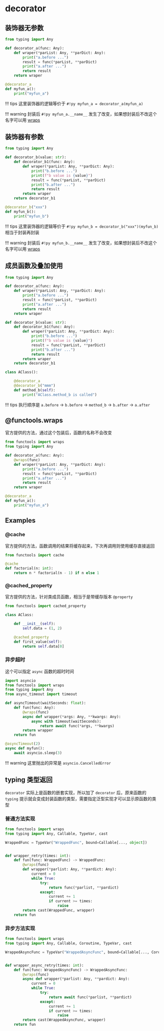 # decorator


## 装饰器无参数

``` py
from typing import Any

def decorator_a(func: Any):
    def wraper(*parList: Any, **parDict: Any):
        print("a.before ...")
        result = func(*parList, **parDict)
        print("a.after ...")
        return result
    return wraper

@decorator_a
def myfun_a():
    print("myfun_a")
```

!!! tips
    这里装饰器的逻辑等价于 `#!py myfun_a = decorator_a(myfun_a)`

!!! warning
    封装后 `#!py myfun_a.__name__` 发生了改变，如果想封装后不改这个名字可以用 [wraps](#functoolswraps)



## 装饰器有参数

``` py hl_lines="3 12 14"
from typing import Any

def decorator_b(value: str):
    def decorator_b1(func: Any):
        def wraper(*parList: Any, **parDict: Any):
            print("b.before ...")
            print(f"b value is {value}")
            result = func(*parList, **parDict)
            print("b.after ...")
            return result
        return wraper
    return decorator_b1

@decorator_b("xxx")
def myfun_b():
    print("myfun_b")
```

!!! tips
    这里装饰器的逻辑等价于 `#!py myfun_b = decorator_b("xxx")(myfun_b)` 相当于封装再封装

!!! warning
    封装后 `#!py myfun_b.__name__` 发生了改变，如果想封装后不改这个名字可以用 [wraps](#functoolswraps)


## 成员函数及叠加使用

``` py hl_lines="24-25"
from typing import Any

def decorator_a(func: Any):
    def wraper(*parList: Any, **parDict: Any):
        print("a.before ...")
        result = func(*parList, **parDict)
        print("a.after ...")
        return result
    return wraper

def decorator_b(value: str):
    def decorator_b1(func: Any):
        def wraper(*parList: Any, **parDict: Any):
            print("b.before ...")
            print(f"b value is {value}")
            result = func(*parList, **parDict)
            print("b.after ...")
            return result
        return wraper
    return decorator_b1

class AClass():

    @decorator_a
    @decorator_b("mmm")
    def method_b(self):
        print("AClass.method_b is called")
```

!!! tips
    执行顺序是 `a.before` -> `b.before` -> `method_b` -> `b.after` -> `a.after`



## @functools.wraps

官方提供的方法，通过这个包装后，函数的名称不会改变

``` py hl_lines="1 5"
from functools import wraps
from typing import Any

def decorator_a(func: Any):
    @wraps(func)
    def wraper(*parList: Any, **parDict: Any):
        print("a.before ...")
        result = func(*parList, **parDict)
        print("a.after ...")
        return result
    return wraper

@decorator_a
def myfun_a():
    print("myfun_a")
```



## Examples



### @cache

官方提供的方法，函数调用的结果将缓存起来，下次再调用则使用缓存直接返回

``` py hl_lines="1 3"
from functools import cache

@cache
def factorial(n: int):
    return n * factorial(n - 1) if n else 1
```


### @cached_property

官方提供的方法，针对类成员函数，相当于是带缓存版本 `@property`

``` py hl_lines="1 8"
from functools import cached_property

class AClass:

    def __init__(self):
        self.data = (1, 2)

    @cached_property
    def first_value(self):
        return self.data[0]
```


### 异步超时

这个可以指定 `async` 函数的超时时间

``` py hl_lines="6-13 15"
import asyncio
from functools import wraps
from typing import Any
from async_timeout import timeout

def asyncTimeout(waitSeconds: float):
    def fun(func: Any):
        @wraps(func)
        async def wrapper(*args: Any, **kwargs: Any):
            async with timeout(waitSeconds):
                return await func(*args, **kwargs)
        return wrapper
    return fun

@asyncTimeout(2)
async def myfun():    
    await asyncio.sleep(3)
```

!!! warning
    这里抛出的异常是 `asyncio.CancelledError` 


## typing 类型返回

`decorator` 实际上是函数的嵌套实现，所以加了 `decorator` 后，原来函数的 `typing` 提示就会变成封装函数的类型，需要指定泛型实现才可以显示原函数的类型

### 普通方法实现

``` py
from functools import wraps
from typing import Any, Callable, TypeVar, cast

WrappedFunc = TypeVar("WrappedFunc", bound=Callable[..., object])


def wrapper_retry(times: int):
    def fun(func: WrappedFunc) -> WrappedFunc:
        @wraps(func)
        def wrapper(*parlist: Any, **pardict: Any):
            current = 0
            while True:
                try:
                    return func(*parlist, **pardict)
                except:
                    current += 1
                    if current >= times:
                        raise
        return cast(WrappedFunc, wrapper)
    return fun
```

### 异步方法实现

``` py
from functools import wraps
from typing import Any, Callable, Coroutine, TypeVar, cast

WrappedAsyncFunc = TypeVar("WrappedAsyncFunc", bound=Callable[..., Coroutine[Any, Any, object]])


def wrapper_async_retry(times: int):
    def fun(func: WrappedAsyncFunc) -> WrappedAsyncFunc:
        @wraps(func)
        async def wrapper(*parlist: Any, **pardict: Any):
            current = 0
            while True:
                try:
                    return await func(*parlist, **pardict)
                except:
                    current += 1
                    if current >= times:
                        raise
        return cast(WrappedAsyncFunc, wrapper)
    return fun
```